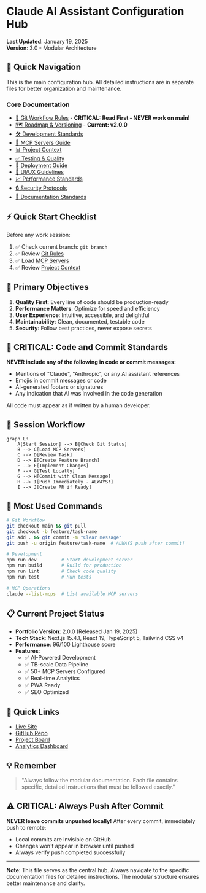 # Claude AI Assistant Configuration Hub

**Last Updated**: January 19, 2025  
**Version**: 3.0 - Modular Architecture

## 📁 Quick Navigation

This is the main configuration hub. All detailed instructions are in separate files for better organization and maintenance.

### Core Documentation
- [🚨 Git Workflow Rules](./docs/claude/GIT_RULES.md) - **CRITICAL: Read First - NEVER work on main!**
- [🗺️ Roadmap & Versioning](./docs/claude/ROADMAP_VERSIONING.md) - **Current: v2.0.0**
- [🛠️ Development Standards](./docs/claude/DEVELOPMENT_STANDARDS.md)
- [🤖 MCP Servers Guide](./docs/claude/MCP_SERVERS.md)
- [📊 Project Context](./docs/claude/PROJECT_CONTEXT.md)
- [✅ Testing & Quality](./docs/claude/TESTING_QUALITY.md)
- [🚀 Deployment Guide](./docs/claude/DEPLOYMENT.md)
- [🎨 UI/UX Guidelines](./docs/claude/UI_UX_GUIDELINES.md)
- [📈 Performance Standards](./docs/claude/PERFORMANCE.md)
- [🔒 Security Protocols](./docs/claude/SECURITY.md)
- [📝 Documentation Standards](./docs/claude/DOCUMENTATION.md)

## ⚡ Quick Start Checklist

Before any work session:
1. ✅ Check current branch: `git branch`
2. ✅ Review [Git Rules](./docs/claude/GIT_RULES.md)
3. ✅ Load [MCP Servers](./docs/claude/MCP_SERVERS.md)
4. ✅ Review [Project Context](./docs/claude/PROJECT_CONTEXT.md)

## 🎯 Primary Objectives

1. **Quality First**: Every line of code should be production-ready
2. **Performance Matters**: Optimize for speed and efficiency
3. **User Experience**: Intuitive, accessible, and delightful
4. **Maintainability**: Clean, documented, testable code
5. **Security**: Follow best practices, never expose secrets

## 🚫 CRITICAL: Code and Commit Standards

**NEVER include any of the following in code or commit messages:**
- Mentions of "Claude", "Anthropic", or any AI assistant references
- Emojis in commit messages or code
- AI-generated footers or signatures
- Any indication that AI was involved in the code generation

All code must appear as if written by a human developer.

## 🔄 Session Workflow

```mermaid
graph LR
    A[Start Session] --> B[Check Git Status]
    B --> C[Load MCP Servers]
    C --> D[Review Task]
    D --> E[Create Feature Branch]
    E --> F[Implement Changes]
    F --> G[Test Locally]
    G --> H[Commit with Clean Message]
    H --> I[Push Immediately - ALWAYS!]
    I --> J[Create PR if Ready]
```

## 🚀 Most Used Commands

```bash
# Git Workflow
git checkout main && git pull
git checkout -b feature/task-name
git add . && git commit -m "Clear message"
git push -u origin feature/task-name  # ALWAYS push after commit!

# Development
npm run dev         # Start development server
npm run build       # Build for production
npm run lint        # Check code quality
npm run test        # Run tests

# MCP Operations
claude --list-mcps  # List available MCP servers
```

## 📋 Current Project Status

- **Portfolio Version**: 2.0.0 (Released Jan 19, 2025)
- **Tech Stack**: Next.js 15.4.1, React 19, TypeScript 5, Tailwind CSS v4
- **Performance**: 96/100 Lighthouse score
- **Features**: 
  - ✅ AI-Powered Development
  - ✅ TB-scale Data Pipeline
  - ✅ 50+ MCP Servers Configured
  - ✅ Real-time Analytics
  - ✅ PWA Ready
  - ✅ SEO Optimized

## 🔗 Quick Links

- [Live Site](https://anmol.am)
- [GitHub Repo](https://github.com/anmolmanchanda/anmol.am)
- [Project Board](https://github.com/users/anmolmanchanda/projects/1)
- [Analytics Dashboard](https://vercel.com/anmolmanchanda/anmol-am/analytics)

## 💡 Remember

> "Always follow the modular documentation. Each file contains specific, detailed instructions that must be followed exactly."

## ⚠️ CRITICAL: Always Push After Commit

**NEVER leave commits unpushed locally!** After every commit, immediately push to remote:
- Local commits are invisible on GitHub
- Changes won't appear in browser until pushed
- Always verify push completed successfully

---

**Note**: This file serves as the central hub. Always navigate to the specific documentation files for detailed instructions. The modular structure ensures better maintenance and clarity.